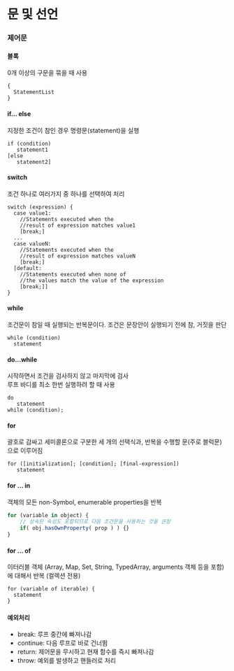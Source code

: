 # 문 및 선언

### 제어문

#### 블록

0개 이상의 구문을 묶을 때 사용

```text
{
  StatementList
}
```

#### if... else

지정한 조건이 참인 경우 명령문\(statement\)을 실행

```text
if (condition)
   statement1
[else
   statement2]
```

#### switch

조건 하나로 여러가지 중 하나를 선택하여 처리

```text
switch (expression) {
  case value1:
    //Statements executed when the
    //result of expression matches value1
    [break;]
  ...
  case valueN:
    //Statements executed when the
    //result of expression matches valueN
    [break;]
  [default:
    //Statements executed when none of
    //the values match the value of the expression
    [break;]]
}
```

#### while

조건문이 참일 때 실행되는 반복문이다. 조건은 문장안이 실행되기 전에 참, 거짓을 판단

```text
while (condition)
  statement
```

#### do...while

시작하면서 조건을 검사하지 않고 마지막에 검사  
루프 바디를 최소 한번 실행하려 할 때 사용

```text
do
   statement
while (condition);
```

#### for

괄호로 감싸고 세미콜론으로 구분한 세 개의 선택식과, 반복을 수행할 문\(주로 블럭문\)으로 이루어짐

```text
for ([initialization]; [condition]; [final-expression])
   statement
```

#### for ... in

객체의 모든 non-Symbol, enumerable properties을 반복

```javascript
for (variable in object) {
    // 상속된 속성도 포함되므로 다음 조건문을 사용하는 것을 권장
    if( obj.hasOwnProperty( prop ) ) {}
}
```

#### for ... of

이터러블 객체 \(Array, Map, Set, String, TypedArray, arguments 객체 등을 포함\)에 대해서 반복 \(컬렉션 전용\)

```text
for (variable of iterable) {
  statement
}
```

#### 예외처리

* break: 루프 중간에 빠져나감
* continue: 다음 루프로 바로 건너뜀
* return: 제어문을 무시하고 현재 함수를 즉시 빠져나감
* throw: 예외를 발생하고 핸들러로 처리

